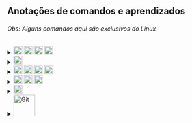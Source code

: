 ## Anotações de comandos e aprendizados
###### Obs: Alguns comandos aqui são exclusivos do Linux

<details><summary><img src="https://img.shields.io/badge/React-08081d.svg?style=flat-square&logo=react&logoColor=%2361DAFB" alt="React" style="height: 20px;"> <img src="https://img.shields.io/badge/React_Router-CA4245?style=flat-square&logo=react-router&logoColor=white" alt="React Router" style="height: 20px;"> <img src="https://img.shields.io/badge/Material.UI-%230081CB.svg?style=flat-square&logo=mui&logoColor=white" alt="MUI" style="height: 20px;"> <img src="https://img.shields.io/badge/Redux-%23593d88.svg?style=flat-square&logo=redux&logoColor=white" alt="Redux" style="height: 20px;"></summary>
<br />

- No React para iniciar um projeto é `npx create-react-app nome-do-projeto`
- Um **component** React é uma função Javascript que retorna HTML (JSX)
  - Pra vias de organização, **component** é somente algo que recebe uma informação e exibe na tela. Não é algo que gerencia um determinado estado da minha aplicação.
  - Uma organização comum de pastas: `components` `pages` `partials` `templates`
- Componentes React são em UpperCase. Estrutura básica de um component React:

  ```Javascript
  import React from 'react' // importando o React, ele é uma lib, não framework

  // A função com o nome do arquivo, retornando HTML
  function App() {
    return (
    <div>
      <h1>Hello World</h1>
    </div>
    )
  }

  export default App // habilitando para importação
  ```
- Depois só importar e usar o component como tag: `<App />`
  - Se esse component for ter filhos, colocar assim: `<App> Conteúdo </App>`
- No retorno sempre tem que ter um elemento pai. Se não tem pai, pode usar o React fragment: `<></>`
- Com **props** é possível passar propriedades personalizadas, por parâmetros de função nas tags HTML pro JSX.
  - É preciso desestruturar porque ele vem como um objeto no parâmetro da função
  - Se quiser pegar o filho de um component, no _props_ tem a propriedade `children`
- Comandos como o `innerHTML` não funcionam, porque o JSX retorna um objeto JS, não HTML. Nesse caso tem que usar o `appendChild()`
- O React não renderiza na página o código HTML, já que ele está em JSX. Isso prejudica o SEO do site, o Google não vai achar nada. Pra isso serve o framework NextJS, que é um framework para React, para fazer a renderização estática e pelo lado do servidor.
- O `class` do HTML, no JSX é `className`
- O _css_ tem que ser um arquivo pra cada component, e também em UpperCase
- Quando está usando o `export const` (não o `export default`) na hora do *import* tem que ser entre `{}`
- **useState**: quando você quer alterar o estado (_state_) de um component, precisa utilizar o useState.
  1. Importe ele junto com o React `{ useState }`
  2. `const [initialValue, setNewValue] = useState(estado inicial)` o primeiro parâmetro é a variável de valor inicial, que será utilizada como estado inicial no começo da aplicação. O segundo parâmetro é a variável do novo valor/estado, que vai fazer as atualizações. (Ambas variáveis são `const`). Dentro do `useState()` fica o valor inicial, que vai entrar no `initialValue`.
  3. Dentro do `handler` ou `listener` você coloca o `setNewValue(newValue)`. A variável `newValue` é só pra legebilidade, você poderia colocar o nome valor, ou a lógica diretamente aí.
- **useEffect**:

  - Recebe dois parâmetros. No exemplo de código, toda vez que a variável `count` tem o _state_ alterado, executa o `useEffect` que altera o `title` da página pro `count`.
  - **Obs**: o `useEffect` tem um `return` opcional. Ele serve pra dizer o que fazer quando o _component_ for "desmontado", quando ele deixar de existir

  1. Uma função de callback que executa o que você quer
  2. Um array de depedências. Se estiver vazio, então só executa uma vez. Se tiver uma variável, executa toda vez que a depência é alterada. Por ser um array, pode colocar múltiplas dependências.

  ```Javascript
  useEffect(() => {
    document.title = count

    return () => document.title = 'React App'
  }, [count])
  ```

- **React Router** é uma biblioteca que cuida das rotas/navegação, em aplicações React. Instalação `npm install react-router-dom`. Estrutura básica da declaração das rotas:

  ```Javascript
  // importando os component necessários
  import { BrowserRouter as Router, Route, Switch } from 'react-router-dom'

  <Router>
    <Switch>
      <Route exact path="/">
        <Home />
      </Route>
      <Route exact path="/about">
        <About />
      </Route>
      <Route exact path="/contact">
        <Contact />
      </Route>
    </Switch>
  </Router>
  ```

  - Tem que colocar duas configurações no index.html: `<meta name="viewport" content="initial-scale=1, width=device-width" />` e `<link rel="stylesheet" href="https://fonts.googleapis.com/css?family=Roboto:300,400,500,700&display=swap" />`
  - Na página onde ficará o menu de navegação:

  ```Javascript
  // importando os componentes necessários
  import { Link } from 'react-router-dom'

  <ul>
  // Repare que não se usa "a href" e sim "Link to"
    <li><Link to="/">Home</Link></li>
    <li><Link to="/users">Usuários</Link></li>
  </ul>
  ```

  - **Obs:** uma coisa bem legal é que o component **Link to** não vai até o servidor buscar a página, tanto que a página nem recarrega. É como se ele "escondesse" a página atual, e mostrasse a nova. Ao contrário do `a href` que manda a requisição pro server e retorna pro client. Com o **`Link to`** tudo acontecesse do lado do próprio client.
    E se você estpa se perguntando "mas as rotas não são feitas no backend com o **Node**?" Primeiro que se não tiver back, isso já nem importa. Segundo que no caso da estrutura de nossos projetos, sempre faremos a **API-Restful** separada do front, fazendo requisições pelo frontend da aplicação. Então nesse caso as rotas podem perfeitamente serem feitas no frontend, mesmo existindo backend.

- **Material.UI** é uma biblioteca com components prontos e estilizados, para aplicações React, baseado no tema _Material_ da _Google_. Link: [mui.com/pt/components/](https://mui.com/pt/components/)
  - Instalação `npm install @mui/material @mui/icons-material @emotion/react @emotion/styled`
  - A biblioteca `icons-material` não permite desestruturação
- **useStyles**: para aplicar CSS dentro do JS 🤯🤯🤯 Se o CSS for grande, normalmente se cria uma **pasta** pra cada component que será estilizado, com um arquivo pro component e outro pro estilo dele, ex: `Header/Header.js` e `Header/Header.style.js`

  - No arquivo do **component style**:

  ```Javascript
  import { makeStyles } from '@material-ui/core/styles'

  const useStyles = makeStyles(() => ({
    title: { // nome da propriedade/classe
      marginLeft: 10, // se a propriedade CSS tive traço - colocar em camelCase
    }
  }))

  export default useStyles
  ```

  - No arquivo do component:

  ```Javascript
  import useStyles from './Header.style'

  const Header = () => {
    const classes = useStyles()

    return (
      // e dentro do componente colocar "className={classes.title}"
    )
  }
  ```

- No component **Grid** do React, você pode usar propriedades **flex** como **props**, e também fazer a responsividade de forma bem simples (também passando por props):
  - **XS**: extra small (até 576px)
  - **SM**: small (até 768px)
  - **MD**: medium (até 992px)
  - **LG**: large (até 1200px)
  - **XL**: extra large (até 1400px)
  - **XXL**: extra extra large (maior que 1400px)
- É uma boa prática organizar o código na seguinte ordem: definições de hooks, depois states, os useEffect, e por fim os Handle.
- **CSS module**: uma maneira alternativa de fazer o CSS no React. Basicamente todo arquivo de CSS terá um `.module` antes de `.css` e no arquivo JS o import será assim: `import style from './Algo.module.css'`. E na hora de definir o _className_ será um objeto: `className={style.classe}`
- **Styled Components**: traduzindo **Componentes estilizados**. É simplesmente isso hahahaha Você faz o CSS dentro do JS, no mesmo arquivo do component. Pra utilizar tem que rodar no terminal `npm install --save styled-components`. Depois no arquivo do component você importa assim `import styled from 'styled-components'`. Depois cria uma `const` com o nome do componente que será estilizado (components sempre em letra maiúscula), ex abaixo, e usa o componente normalmentecomo tag, podendo abrir, passar props, usar propriedades do próprio elemento HTML, etc.

  ```Javascript
  const Square = styled.div`
    width: 200px;
    height: 200px;
    background-color: violet;
  `

  <Square>
    <span>teste</span>
  </Square>
  ```

</details>

<details><summary><img src="https://img.shields.io/badge/Next-black?style=flat-square&logo=next.js&logoColor=white" alt="Next" style="height: 20px;"></summary>
<br />

- No Next para iniciar um projeto é `npx create-next-app nome-do-projeto`
- Ele fazer o SSR (server side rendering - renderização do lado do servidor). Lembra que no React a indexação fica prejudicada porque ele não renderiza todo HTML pro client? O Next resolve isso!
- Todos componentes, páginas, partials , templates, que fizer no Next continuam sendo feitos em React.
- O Next faz sozinho o **sistema de rotas** \*-* Ele aproveita a pasta **pages** e roteia os arquivos pelos nomes.
  - Se você quiser fazer subníveis, é só criar uma pasta com o nome da página de nível 1 e um arquivo `index.js` pra página. Aí a página de nível 2 ao lado, mas com o nome da página correspondente. Ex: `products/index.js` e `products/glasses.js`
  - No componente que terá os links você tem que usar o componente próprio do Next para links: 
    - Importando: `import Link from 'next/link'` 
    - Usando: `<Link href="/products"><a>Todos produtos</a></Link>` ou `<Link href="/products/glasses"><a>Óculos</a></Link>`
  - O título dos arquivos tem que ser tudo minúsculo
- **Rotas dinâmicas:** se você colocar o nome do arquivo entre `[ ]` você pode usar o hook **useRouter** que permite a url receber uma query diferente do nome dela. Continuando do exemplo acima, a página de *óculos* além de receber na url *glasses*, pode receber um **id** tipo 13579, ficando `localhost/products/13579`. Isso vindo numa estrutura **chave: [valor]**, ex `glasses: ['glasses']`. Para habilitar você roda `import { useRouter } from 'next/router'`, depois para acessar `router.query.glasses`.
  - Também é possível habilitar para receber depois da barra, fazendo um **spread** no nome do arquivo, no começo, dentro do `[ ]`. Ficaria `localhost/products/glasses/13579`
- Você pode customizar o arquivo **`_app.js`**, se quiser adicionar um Template Global por exemplo, ou components globais (um menu por exemplo). Também dá pra customizar o arquivo **`_document.js`**, adicionando coias que faltam no html, por exemplo tags na *Head*, tags de *meta*, tags de *script*, etc.

</details>

<details><summary><img src="https://img.shields.io/badge/Node-1c562b?style=flat-square&logo=node.js&logoColor=white" alt="Node" style="height: 20px;"> <img src="https://img.shields.io/badge/MongoDB-%23107C10.svg?style=flat-square&logo=mongodb&logoColor=white" alt="MongoDB" style="height: 20px;"> <img src="https://img.shields.io/badge/Express-000000.svg?style=flat-square&logo=express&logoColor=whit" alt="Express" style="height: 20px;"> <img src="https://img.shields.io/badge/<‰%20EJS-a91e50.svg?style=flat-square&logoColor=white" alt="EJS" style="height: 20px;"></summary>
<br />

  - **Instalação** do NodeJS:
    `sudo apt install wget`
    `wget -qO- https://raw.githubusercontent.com/creationix/nvm/v0.34.0/install.sh | bash`
    `source ~/.profile`
    Mostrar todas as versões disponíveis: `nvm ls-remote`
    Por motivos de estabilidade baixe a versão LTS mais atual: `nvm install --lts`
    Para verificar as versões do NodeJS e NPM: `node -v` `npm -v`
    Para desinstalar: `nvm deactivate` e depois `nvm uninstall --lts`
  <br />

  - `npm init -y` pra iniciar um projeto
  - `npm i {package}` pra baixar um pacote, exemplo o *Express* `npm i express`
    - Se passar no final o parâmetro `-D` você está dizendo pro npm que essa depedência não é crucial, a aplicação funciona sem ela, é só pra fim de **desenvolvimento**.
  - Sempre colocar no arquivo *.gitignore* a pasta *node_modules*
  - `npm uninstall {package}` pra deletar um pacote
  - Quando você clonar um repositório, para que todos pacotes do NodeJS funcione, rode no terminal `npm i`
  - Use o *Nodemon* pra não precisar toda hora atualizar o server manualmente.
    - Instalando `npm i nodemon -D`, já que é só pra fim de nos ajudar no desenvolvimento.
    - No package.json em *main* aponte pro arquivo do servidor; e em *scripts*, adicione `"dev": "nodemon ."`
    - No terminal rode `npm run dev` (dev se refere ao script adicione alteriormente).
  - `require` pra importar uma função de outro arquivo (o qual precisa do `module.exports = {função}`)
    - Se for passar mais de uma função, melhor criar um objeto com várias funções
  - `ctrl + c` pra parar o servidor
  - Com **ExpressJS** você escreve menos código do que com NodeJS puro, é mais enxuto e escalável
  - Nem sempre sabemos em que porta a aplicação está rodando, então guardamos numa constante a porta, indepedente de qual seja: `const port = process.env.PORT || 8080`
  - O Express/Node é meio burrinho praa char o caminho de um diretório, então você precisa utiliza a lib *path*
  - Por padrão **forms** utilizam o método Get.
    - O atributo *name* no **form** é o que dá nome as propriedades usadas na requisição
  <br />

  - **Arquitetura de Projeto**: cada arquivo/pasta tem que ter seu papel bem definido. Isso ajuda a não ficar com arquivos com centenas ou milhares de linhas, também economiza tempo quando for fazer manutenção, por já saber onde cada coisa está. Deixar tudo separadinho, de acordo com sua "responsabilidade": rotas, models, views, controllers, etc.
  - Padrão **MVC** (model - dados, view - visualização, controller - gerenciador dos dados)
  - É uma convenção ter uma pasta public, para imagens, styles, scripts front, etc, coisas que podem ser públicas e que *não vão mudar com muita frequência*.
  - EJS é uma engine de visualização, com ele conseguimos de uma maneira fácil e simples transportar dados do back-end para o front-end, basicamente conseguimos utilizar códigos em javascript no html de nossas páginas.
  - `<%- include('{partial}') %>` pra inserir uma partial `<% {código} %>` pra inserir código `<%= {variável} %>` pra inserir um valor
    - Esse valor antes tem que ser enviado pela rota dentro do render
    - Se esse valor o JS tiver HTML dentro, você precisa fechar o EJS antes de começar o HTML, e abrir de novo quando começar o JS de novo
  - Para tornar um parâmetro opcional na rota coloque `?`, exemplo: `router.get('/products/:id?', ProductsController.get)`.
    - Nesse tipo de parâmetro se usa o `req.params`
    - Na QueryString `?id=123` se usa o `req.query` no GET
    - No POST se usa o `req.body`
<br />
 
- API - Restful
  - O **Server API** fica responsável apenas por fornecer dados (em JSON) quando o usuário fazer a requisição, não em entregar os arquivos static, que já são entregues no começo (HTML, CSS e Javascript)
    - O Servidor se torna mais independente, você pode ter quantas aplicações client quiser se conectando com o servdiro.
  - **Rest** é um padrão de comunicação, pois ambas aplicações utilizando o server precisam falar a mesma língua
    1. **Client- Server**: client side e server side totalmente independentes
    2. **Stateless**: cada requisição que o client fizer pro server, tem que conter todas informações/recursos necessários para que o servidor entenda e consiga entregar a resposta.
    3. **Cacheable**: cada requisição que o client fizer, o server tem que ser explícito e responder se ele pode ou não cachear aquela informação (guardar no cache a informação)
    4. **Layered System**: sistema de camadas. Temos que ter endpoints (rotas) para se comunicar com o server. Garante também que o usuário não precise entender o quão complexo foi para que a requisição fosse atendida.
  - **Restful** é a aplicação completa de todos padrões Rest.
  - **Verbos HTTP** (métodos):
    1. **GET**: obter dados
    2. **POST**: enviar dados (visão do client) | receber dados (visão do server)
    3. **PUT**: atualizar dados
    4. **DELETE**: remover dados
  - **CORS**: é o mecanismo que gerencia se outros domínios, fora do domínio ao qual pertence o recurso (ex: API), podem fazer requisições.
    - `app.use(cors())` habilita pra qualquer domínio (tipo API's públicas)
    - Pra habilitar um domínio específico `app.use(cors({origin: 'http://127.0.0.1:5500'}))`
    - Mas se quiser vários em específico é assim:
      ```javascript
      const allowedOrigins = ['http://127.0.0.1:5500', 'http://localhost:5500']

      app.use(cors({
        origin: function(origin, callback) {
          let allowed = true
          
          // permitir requests sem origem (tipo mobile apps e curl)
          if(!origin) allowed = true

          if(!allowedOrigins.includes(origin)) allowed = false

          callback(null, allowed)
        }
      }))
      ```

</details>

<details><summary><img src="https://img.shields.io/badge/JavaScript-29334C.svg?style=flat-square&logo=javascript&logoColor=%23F7DF1E" alt="Javascript" style="height: 20px;"> <img src="https://img.shields.io/badge/CSS-%231572B6.svg?style=flat-square&logo=css3&logoColor=white" alt="JavasCSScript" style="height: 20px;"> <img src="https://img.shields.io/badge/SCSS-f6538c.svg?style=flat-square&logo=SASS&logoColor=white" alt="SCSS" style="height: 20px;"></summary>
<br />

- Javascript:
  - `document.querySelector('ELEMENTO/ID/CLASS')` para elementos individuais
  - `document.querySelectorAll('ELEMENTO/ID/CLASS')` para elementos múltiplos
    - Usar o `foreach` quando for iterar
  - Pra capturar eventos `addEventListener('click', () => { COMANDOS })`
    - Outros eventos comuns: `mousemove`, `mouseout`, `mouseenter`, `mouseleave`
  - Para alterar uma classe `ELEMENTO.classList.contains('CLASS') ? ELEMENTO.classList.remove('CLASS') : ELEMENTO.classList.add('CLASS')`
  - Usar `$` nas variáveis que "puxam" HTML
  - Sempre que possível colocar `const` ao invés de `let`
  - Checar o *false* primeiro no condicional
  - Funcionamento de um **foreach**: 
  ```
  ELEMENTOS.forEach((e, index) =>
    e.innerHTML = `Número ${index+1}`
  )
  ```
  - Checar o *false* primeiro no condicional
  - **this** pro primeiro escopo anterior, mais que isso tem que dar a volta
  - Onde tem **await** tem **async**. E quando usar uma função que tem async/await, tem que transformar o código que está chamando também em **await** **async**

- CSS:
  - Parentescos:
    - **`>`** diz que a regra tem que ser aplicada somente aos filhos da classe
    - **`+`** aplica a regra pro primeiro irmão direto
    - **`~`** aplica a regra pra todos irmãos diretos
  - Quando usar o `display: inline-block;`? quando precisa que fique na mesma (igual o inline) mas precisa acessar as propriedades height e width
  - `position: absolute;` é relativo ao body, se quiser que ele seja relativo ao pai, tem que colocar `position: relative;` no pai dele
  - `:root` é normalmente usado para se guardar variáveis
  - Variáveis são declaradas assim `--variavel-etc: #fff;` e usadas assim `color: var(--variavel-etc);`
    - Alguns padrões: `--color/background/font-primary` `--color/background/font-secondary`
  - `*` aplicador universal, aplica as propriedades em tudo que conseguir
    - Alguns padrões: `box-sizing: border-box;`, `margin: 0;`, `padding: 0;`, `font-family: sans-serif;`
  - `box-sizing: border-box;` significa que todas box não vão extrapolar o box-model ![Box Model](./img/box-model.png)
  - Para importar um arquivo, fonte, etc `@import url('inserir aqui');`
  - [CSS Gradient](https://cssgradient.io/)
  - Efeitos de "sumir":
    - `display: none;` faz o elemento desaparecer e desocupa o espaço dele
    - `visibility: hidden;` faz o elemento desaparecer e mantêm o espaço dele
    - `opacity: 0;` faz o elemento ficar transparente e mantêm o espaço dele
  - Aquele **menu hambúrguer** é "empurrado" atráves do **position** ou **margin**. Não se usa muito `display: block` porque esse não permite efeito de transition, fica "seco"
    - Também se usa `overflow-x: hidden;` pra esconder esse menu que está "empurrado"
  - `transition: all 300ms ease;` `transition: background-color 300ms ease;`
  - Criar animação exemplo:
  ```
  @keyframes animação {
    0% {
      transform: rotateX(0deg);
    }
    100% {
      transform: rotateX(-90deg);
    }
  }
  ```
  - Usar a animação `animation: animação 300ms ease` 
  - Pra adicionar conteúdo em um elemento através do css `content: '';`
  - Responsividade exemplo
  ```
  @media (max-width: 550px) {
    .gallery.active div {
      width: 90%;
    }
    .seasons button {
      margin: 5px 10px;
    }
  }
  ```
  - O Flex é aplicado na box pai ![Flex](./img/flex.png)
  - [Flexbox Froggy](https://flexboxfroggy.com/)
  - [Flexbox Defense](http://www.flexboxdefense.com/)
  - `align-items:` alinha na vertical. Só funciona com o `flex-direction: row;` que é o padrão do direction
  - Quando o flex direction é `column`, o _justify-content_ muda para a vertical e o _align-items_ para a horizontal
  - Para alinhar um elemento individual em uma ordem específica na horizontal, use a propriedade `order`. Por padrão começa em zero e também aceita negativo
    - Na vertical use o `align-self`, lembrando da regra do _flex-direction_
  - `align-content:` alinha quando você tem o wrap, lembrando da regra do _flex-direction_
  - Flex Direction ![Direction](./img/direction1.jpg) ![Direction](./img/direction2.jpg)
  - Flex Wrap ![Wrap](./img/wrap.jpg)
  - Justify Content ![Justify Content](./img/justify-content1.jpg) ![Justify Content](./img/justify-content2.jpg) ![Justify Content](./img/justify-content3.jpg) ![Justify Content](./img/justify-content4.jpg) ![Justify Content](./img/justify-content5.jpg)

</details>

<details><summary><img src="https://img.shields.io/badge/VS%20Code-0078d7.svg?style=flat-square&logo=visual-studio-code&logoColor=white" alt="SCSS" style="height: 20px;"></summary>
<br />
  
  - Para instalar a fonte FiraCode, no terminal rode: `sudo apt update && sudo apt install fonts-firacode`

  ```json
  {
    "workbench.iconTheme": "material-icon-theme",
    "workbench.colorTheme": "Ayu Dark Bordered",
    "editor.fontFamily": "Fira Code",
    "editor.fontSize": 14,
    "editor.fontLigatures": true,
    "window.zoomLevel": 1,
    "editor.bracketPairColorization.enabled": true,
    "editor.guides.bracketPairs": true,
    "editor.guides.bracketPairsHorizontal": true,
    "editor.guides.highlightActiveBracketPair": true,
    "workbench.colorCustomizations": {
      "editorBracketHighlight.foreground1": "#e6a939",
      "editorBracketHighlight.foreground2": "#24a4e6",
      "editorBracketHighlight.foreground3": "#bb80b3",
      "editorBracketHighlight.foreground4": "#b7e86d"
    },
    "editor.minimap.enabled": false,
    "workbench.startupEditor": "none",
    "workbench.editor.labelFormat": "short",
    "breadcrumbs.enabled": false,
    "editor.defaultFormatter": "esbenp.prettier-vscode",
    "prettier.printWidth": 100,
    "prettier.semi": false,
    "prettier.singleQuote": true
  }
  ```

</details>

<details><summary><img src="https://img.shields.io/badge/GIT-%23F05033.svg?style=flat-square&logo=git&logoColor=white" alt="Git" style="width: 50px"></summary>
<br />
  <details><summary><strong>Sincronizando repo local com o remoto</strong></summary>

  - Se você não tem a chave SSH configurada, é bem tranquilo, só seguir esses comandos (*só faça isso se a máquina for sua, já que a chave SSH fica salva no sistema*):
    - **`ssh-keygen -t ed25519 -C "SEU-EMAIL"`**
    - Aperte *ENTER* nas próximas 3 perguntas
    - **`eval "$(ssh-agent -s)"`**
    - **`ssh-add ~/.ssh/id_ed25519`**
    - **`cat ~/.ssh/id_ed25519.pub`**
    - Copie o resultado do comando anterior, que apareceu no terminal. Essa é a sua chave SSH.
    - Vá até [essa](https://github.com/settings/keys) página, clique em *New SSH key*, coloque o título que quiser, e no campo *key* cole a sua chave. Clique em *Add SSH Key*, e pronto, sua máquina está com a chave SSH configurada.

  - Configure globalmente seu user com os repos. Em qualquer lugar rode no terminal: **`git config --global user.name "SEU-USERNAME"`** e **`git config --global user.email "SEU-EMAIL"`** 

  - Existem duas formas pra prosseguir:
    - Se você criou o repositório no próprio Github, ou está sincronizando de lá. Entre na pasta onde vai guardar os repositórios e no terminal rode:
    **`git clone git@github.com:SeuUser/NomeDoRepo.git`**
    **`cd NomeDoRepo`**
    **Crie ou edite algum arquivo**
    **`git add .`**
    **`git commit -m "Init"`**
    **`git push -u origin main`**

    - Se você criou a pasta no PC e quer sincronizar com o Github. Crie no Github um repositório, vazio mesmo, com o mesmo nome do repo do PC. Entre na pasta do repo e no terminal rode:
    **`git init`**
    **`git remote add origin git@github.com:SeuUser/NomeDoRepo.git`**
    **`git add .`**
    **`git commit -m "Init"`**
    **`git push -u origin main`**

    *(sempre que mudar algo como username ou nome do repo, na sua máquina entre na pasta .git de cada repo e faça as alterações no arquivo config)*

  </details>

- Ciclo de vida dos arquivos:
  - **Untracked:** estados em que todos arquivos iniciam. Quando não está rastreado, sincronizado no repo local, no Git.
  - **Tracked:** quando o arquivo está rastreado pelo Git, está sob o controle de versionamento.
  - **Modified:** quando modifica um arquivo já rastreado. O Git te avisa que precisa atualizar o rastreamento.
  - **Staged:** quando o arquivo está pronto pro commit.
<br />

- Comandos Básicos:
  - **`history -c`** --> Apagar histórico do terminal git/linux.
    - Apagar de forma mais completa: **`cat /dev/null > ~/.bash_history && history -c`**
  - **`git init`** --> Inicializar um repositório.
  - **`git status`** --> Checar o estado dos arquivos do repo.
  - **`.gitignore`** --> Bem auto explicativo, é um arquivo em que você coloca arquivos/diretórios/etc, que você quer que o git ignore. Normalmente usado pra banco de dados, lógica de negócios, autenticações, etc.
    - Para arquivos, coloque o arquivo e extensão, exemplo **`video.mp4`** **`db.sqlite`** etc
    - Para ignorar vários arquivos com a mesma extensão, use **\*** e a extensão, exemplo **`*.sqlite3`**
    - Para diretórios, coloque **\*\*** e o nome do diretório, exemplo **`**videos`** **`**database`**
  - **`git config user.name ""`** --> configurar seu nome de usuário.
  - **`git config user.email ""`** --> configurar email do usuário.
    - Se estiver numa máquina pessoal, de uso exclusivo, utilize **`--global`** depois do **`config`** para que todos projetos comecem com essa configuração padrão.
  - **`git add`** seguido do nome e extensão do arquivo, para adicionar arquivos ao monitoramento do git. **Também** é usado quando você modifica um arquivo.
  - **`git add .`** --> diz pro git tanto pra adicionar arquivos novos pro monitoramento, quanto pra monitorar os modificados.
  - **`git mv arquivo1.extensao arquivo2.extensao`** --> renomeia arquivos. Serve pra diretórios também. Certifique-se de estar no dir correto, e usar **`git mv ./pasta1/ ./pasta2/`
    - Por que fazer isso pelo git e não pelo terminal normal? Porque você terá adicionar/trackear novamente o arquivo. Renomeando pelo próprio git, o arquivo continua trackeado, pronto pro commit.
  - **`git rm arquivo.extensao`** --> deletar arquivo. **`git rm -rf pasta/`** --> deletar diretório
    - Mas preste atenção, só pode excluir um diretório ou arquivo que já esteja sendo tracked pelo Git, do contrário vai dar erro, pois pra ele "não existe". Ah, e diretórios vazios não são sequer enxergados pelo Git, ele nem dá algum aviso. E portanto não dá pra remover, são untracked.
  - **`git diff`** vem de difference, mostra as diferenças de um estado pro outro, de um commit pro que virá.
    - Você tem que adicionar algo amais, exemplo **`git diff --staged`** para verificar diferença do anterior pro atual.
    - **`git diff hash`** --> verificar a diferença com um commit especifico.
    - **`git diff hash..hash`** para ver a diferença de um commit **até** o outro.
<br />

- Commit:
  - Um commit é tipo um snapshot do arquivo/algoritmo que está desenvolvendo. É um "okay" pro repo local e informa que o arquivo está pronto para ir pro repo remoto.
    - **`git commit -m ""`** onde **-m** significa a mensagem que aparecerá no commit.
  - Sempre que você fizer um commit, irá gerar um hash id, um identificador, exemplo **`[main 9da4dd5]`**
  - Quando esquecer de mandar certas mudanças pro mesmo commit, ou esquecer arquivos, etc, **antes do push**, você pode usar **`git commit --amend -m "mensagem"`** para fazer essas adições ao último commit.
  - Quando você adiciona um arquivo, deixa ele tracked, mas se arrepende, quer remover do track do Git, **`git restore --staged <file>`**
<br />

- Log/Histórico:
  - **`git log`** mostra o log de commits, autor, email, timestamp e hash.
    - Quando tem muitos commits, ele reduz a visão no terminal.
    - Você pode usar **`/`** e digitar conteúdo da mensagem do commit para procurar. **`b`** para voltar. **`q`** para sair.
    - (se você quiser fazer com que ele pare de reduzir o log, use **`git config core.pager cat`**
    - (se quiser que volte ao normal, use **`git config core.pager less`**
    - (Lembrando que são configs locais, se quiser de forma global utilize **`--global`** depois do **`config`**)
  - Você pode usar **-** e um número, para informar os últimos commits que quer ver, Ex: **`git log -2`**
  - **`git log --oneline`** mostra as informações de forma reduzida, o hash e mensagem. Inclusive pode combinar isso com o de cima.
  - Você pode procurar por datas, exemplo: **`git log --before="2020-12-13" | git log --after="2020-12-10" | git log --after="2020-12-01" --before="2020-12-12" | git log --since="7 days ago"` |** (Lembrando que também pode mesclar com o ante anterior).
  - Pode pesquisar pelo autor do commit **`git log --author="Gustavo"`**
<br />

- Checkout
  - Através do hash id, conseguimos desafazer mudanças. Lembre-se que um commit é um snapshot, uma foto do projeto, você pode entrar naquela foto e voltar pro momento, igual Life is Strange 1 hahahaha.
  - **`git checkout`** e o hash id, exemplo **`0e1b5fa`**
  - Se você só quiser checar algo e voltar pro futuro, ou se arrepender, pode usar **`git checkout main`**
  - Quando se arrepender de uma mudança em um arquivo, tiver feito merda, **antes dele estar add, monitorado**, pode usar **`git checkout <file>`** que o arquivo voltará ao estado do último commit feito.
  - Pra fazer isso com todo projeto: **`git reset HEAD --hard`**
  - Para fazer isso, depois de ter commitado, (você irá voltar todo projeto pro último commit) **`git reset HEAD^ --hard`**
  - Para voltar todos arquivos pro estado original, do último commit, antes de estarem tracked, **`git checkout -- .`**
  - Para fazer isso com apenas um arquivo **`git checkout -- <filename>`**
  - Para fazer isso depois do arquivos estarem tracked: **`git checkout HEAD -- .`**
  - Para fazer isso com apenas um arquivo **`git checkout HEAD -- <filename>`**
<br />

- Revert e Reset
  - **Revert**: não desfaz um commit, ele reverte o que foi feito e criando um novo commit. Reverte. **`git revert <HashDoCommit>`**
    - Não esqueça de dar o **push** pro commit ir pro bare.
  - **Reset:** remove commits. **`git reset HEAD~1`**
    - **`git push -f -u origin main`**
<br />

- Branchs
  - Quando você cria um projeto no git, você tem seu **branch main**, que seria o **tronco** da árvore. É perigoso ficar commitando no tronco, pois se fizer algo errado, vai estragar toda árvore. Por isso você tem o conceito de **branchs secundárias**, que seriam os **galhos**, as **ramificações**. Então você está lá desenvolvendo certa **feature** do projeto, se ela der errado, você simplesmente joga o galho fora, corta ele. Mas se der certo, você faz um **merge**, **junta** o galho ao tronco, junta a branch secundária com a feature para a branch main.
  - **`git branch`** retorna quantas branchs existem e em qual branch você está (em verde e com um asterisco *) 
  - Para criar uma branch é bem simples **`git branch NomeDaBranch`**
  - Alternar entre branchs --> **`git checkout NomeDaBranch`**
    - (Se você quiser economizar tempo, pode criar e já alternar pra branch, com um comando só: **`git checkout -b NomeDaBranch`**)
  - Excluir uma branch --> **`git branch -d NomeDaBranch`** 
    - Se a branch que vai ser excluída não foi fundida com outra em algum momento, o git vai perguntar se quer mesmo excluir, aí tem que rodar o mesmo comando, mas em caps o **`-D`**
  - Pra dar um **merge** você alterna pra branch que vai *absorver a outra* (normalmente a main) e digita **`git merge NomeDaBranchAbsorvida`**
    - (Lembrando que após o merge, a branch absorvida não desaparece, ela continua viva e independente). Ah, e quando tal branch recebe o merge, ela absorve também os commit feitos, todo log etc
  - **Rebase** faz quase a mesma coisa que **merge**, mas deixa os commits em ordem, reoorganiza a ordem de todos commits do projeto. **`git rebase NomeDaBranch`**
    - Não é super indicado, principalmente em pair programming e em empresa. É até legal para projetos pessoais, mas melhor não usar.
<br />

- Clone, Push, Fetch, Pull e Tag
  - Pra clonar um repositório --> **`git clone urlDoRepo .`** (o ponto indica pra clonar dentro do repo que está)
    - Depois de clonar, entre no repo e configure seu usuário.
  - O **push** "empurra" pro repo remoto, o bare. **`git push -u origin main`** --> envia seus commits pro repo central
  - O **fetch** baixa os arquivos, mas sem trackear. **`git fetch`** aí depois tem que usar o git rebase pro arquivo organizar os arquivos e commits **`git rebase`**
    - Método menos utilizado.
  - O **pull** faz isso acima em uma tacada só **`git pull origin main`** (vai abrir um editor de código, só digitar ^O + enter + ^X)
  - A **tag** é um estado da aplicação, como se fosse um release, a versão. **`git tag versaoTal`**
    - Mas por enquanto isso só está no repo local. Para mandar pro repo remoto, para que todos users saibam da release **`git push origin versaoTal`**
    - Inclusive, você pode alternar para tags, para "dar uma olhada", igual faz em branchs. **`git checkout versaoTal`**
    - Você pode usar isso pra criar uma branch a partir de tal tag, tpo pra corrigir bugs de tal versão, etc. **`git switch -c <new-branch-name>`**
  - **Bare repository**: Significa repositório central, remoto. Lembrando que o git é descentralizado, mas é comum que tenhamos um repositório central, ainda mais quando trabalhamos em equipe.
<br />

- Issue, Fork e Pull Request
  - **Issue:** quando uma pessoa acha um problema em um projeto seu, pode reportar uma **issue**. Você também pode fazer isso com os outros. Mas quando reportar uma issue, pesquise bem antes, pra não criar uma que já foi resolvida.
    - Dá pra fechar uma issue no commit, dentro da mensagem dele, no final coloque **`Closes #IssueID`**
  - **Fork:** normalmente você forka um projeto pra resolver uns bugs ou melhorar e dar pull request, ou também quando quer criar algo novo com base naquele.
  - **Pull request:** é uma requisição para que o owner aceite as alterações feitas no se fork para o bare. Você também pode passar no título do pull request **`Closes #IssueID`** para que além de aceitar, fechar uma issue dele.
    - É uma boa prática ao invés de dar um merge com pull request, você dar um fetch (lembrando que o fetch baixa mas sem fundir), pra testar se realmente está tudo certo.  **`git fetch origin pull/IdPullRequest/head:NomeDaBranch`**
    - Aí você olha o log, verifica o arquivo mexido, se está legal. E então vai no github e confirma o merge do pull request.
<br />

- Gist
  - Pequenos trechos de códigos que você cria pra você mesmo ou outras pessoas. Snippets.
  - Para usar facilmente com frequência.
  - Permite o compartilhamento de pequenos trechos de código. Há também quem use o Gist para receber feedbacks daquele código específico. 
  - Também pode publicar parte do seu código e usar o plugin do Gist para mostrar seu código em sites, fóruns e outros locais. Para isso, só precisa publicar o código (depois de logar no GitHub) e clicar em “Show Embed” e ele lhe mostrará um código javascript para colar onde quiser. Onde você colar o javascript vai aparecer uma caixinha bonitinha com o trecho de código e um link para o seu Gist. Alterando seu Gist, todos os lugares onde você publicou seu código serão alterados ao mesmo tempo.

</details>

